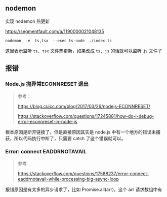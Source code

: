 ## nodemon

实现 nodemon 热更新

https://segmentfault.com/a/1190000021048135

```
nodemon  -e  ts,tsx  --exec ts-node  ./index.ts
```

这里表示监听 `ts, tsx` 文件热更新，如果改成 `ts, js` 的话就可以监听 .js 文件了



## 报错

### Node.js 抛异常ECONNRESET 退出

> 参考：
>
> https://blog.cuicc.com/blog/2017/03/26/nodejs-ECONNRESET/
>
> https://stackoverflow.com/questions/17245881/how-do-i-debug-error-econnreset-in-node-js

根本原因是断开链接了，但是直接原因其实是 node.js 中有一个地方的错误未捕获，所以代码执行中断了，只需要 catch 了这个错误就可以。



### Error: connect EADDRNOTAVAIL

> 参考
>
> https://stackoverflow.com/questions/17588237/error-connect-eaddrnotavail-while-processing-big-async-loop

报错原因是有太多的异步请求了，比如 Promise.all(arr)，这个 arr 请求数组中有

